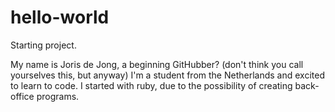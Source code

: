 # hello-world
Starting project.

My name is Joris de Jong, a beginning GitHubber? (don't think you call yourselves this, but anyway)
I'm a student from the Netherlands and excited to learn to code. I started with ruby, due to the possibility of creating back-office programs.
